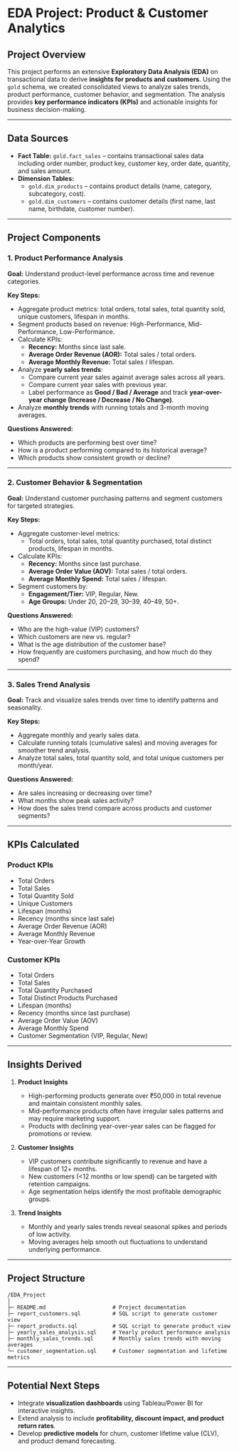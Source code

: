 # EDA Project: Product & Customer Analytics

## Project Overview
This project performs an extensive **Exploratory Data Analysis (EDA)** on transactional data to derive **insights for products and customers**. Using the `gold` schema, we created consolidated views to analyze sales trends, product performance, customer behavior, and segmentation. The analysis provides **key performance indicators (KPIs)** and actionable insights for business decision-making.  

---

## Data Sources
- **Fact Table:** `gold.fact_sales` – contains transactional sales data including order number, product key, customer key, order date, quantity, and sales amount.  
- **Dimension Tables:**  
  - `gold.dim_products` – contains product details (name, category, subcategory, cost).  
  - `gold.dim_customers` – contains customer details (first name, last name, birthdate, customer number).  

---

## Project Components

### 1. Product Performance Analysis
**Goal:** Understand product-level performance across time and revenue categories.  

**Key Steps:**
- Aggregate product metrics: total orders, total sales, total quantity sold, unique customers, lifespan in months.  
- Segment products based on revenue: High-Performance, Mid-Performance, Low-Performance.  
- Calculate KPIs:
  - **Recency:** Months since last sale.  
  - **Average Order Revenue (AOR):** Total sales / total orders.  
  - **Average Monthly Revenue:** Total sales / lifespan.  
- Analyze **yearly sales trends**:
  - Compare current year sales against average sales across all years.
  - Compare current year sales with previous year.  
  - Label performance as **Good / Bad / Average** and track **year-over-year change (Increase / Decrease / No Change)**.  
- Analyze **monthly trends** with running totals and 3-month moving averages.  

**Questions Answered:**
- Which products are performing best over time?  
- How is a product performing compared to its historical average?  
- Which products show consistent growth or decline?  

---

### 2. Customer Behavior & Segmentation
**Goal:** Understand customer purchasing patterns and segment customers for targeted strategies.  

**Key Steps:**
- Aggregate customer-level metrics:
  - Total orders, total sales, total quantity purchased, total distinct products, lifespan in months.  
- Calculate KPIs:
  - **Recency:** Months since last purchase.  
  - **Average Order Value (AOV):** Total sales / total orders.  
  - **Average Monthly Spend:** Total sales / lifespan.  
- Segment customers by:
  - **Engagement/Tier:** VIP, Regular, New.  
  - **Age Groups:** Under 20, 20–29, 30–39, 40–49, 50+.  

**Questions Answered:**
- Who are the high-value (VIP) customers?  
- Which customers are new vs. regular?  
- What is the age distribution of the customer base?  
- How frequently are customers purchasing, and how much do they spend?  

---

### 3. Sales Trend Analysis
**Goal:** Track and visualize sales trends over time to identify patterns and seasonality.  

**Key Steps:**
- Aggregate monthly and yearly sales data.  
- Calculate running totals (cumulative sales) and moving averages for smoother trend analysis.  
- Analyze total sales, total quantity sold, and total unique customers per month/year.  

**Questions Answered:**
- Are sales increasing or decreasing over time?  
- What months show peak sales activity?  
- How does the sales trend compare across products and customer segments?  

---

## KPIs Calculated

### Product KPIs
- Total Orders  
- Total Sales  
- Total Quantity Sold  
- Unique Customers  
- Lifespan (months)  
- Recency (months since last sale)  
- Average Order Revenue (AOR)  
- Average Monthly Revenue  
- Year-over-Year Growth  

### Customer KPIs
- Total Orders  
- Total Sales  
- Total Quantity Purchased  
- Total Distinct Products Purchased  
- Lifespan (months)  
- Recency (months since last purchase)  
- Average Order Value (AOV)  
- Average Monthly Spend  
- Customer Segmentation (VIP, Regular, New)  

---

## Insights Derived
1. **Product Insights**
   - High-performing products generate over ₹50,000 in total revenue and maintain consistent monthly sales.  
   - Mid-performance products often have irregular sales patterns and may require marketing support.  
   - Products with declining year-over-year sales can be flagged for promotions or review.  

2. **Customer Insights**
   - VIP customers contribute significantly to revenue and have a lifespan of 12+ months.  
   - New customers (<12 months or low spend) can be targeted with retention campaigns.  
   - Age segmentation helps identify the most profitable demographic groups.  

3. **Trend Insights**
   - Monthly and yearly sales trends reveal seasonal spikes and periods of low activity.  
   - Moving averages help smooth out fluctuations to understand underlying performance.  

---

## Project Structure

```
/EDA_Project
│
├─ README.md                     # Project documentation
├─ report_customers.sql          # SQL script to generate customer view
├─ report_products.sql           # SQL script to generate product view
├─ yearly_sales_analysis.sql     # Yearly product performance analysis
├─ monthly_sales_trends.sql      # Monthly sales trends with moving averages
└─ customer_segmentation.sql     # Customer segmentation and lifetime metrics
```

---

## Potential Next Steps
- Integrate **visualization dashboards** using Tableau/Power BI for interactive insights.  
- Extend analysis to include **profitability, discount impact, and product return rates**.  
- Develop **predictive models** for churn, customer lifetime value (CLV), and product demand forecasting.
